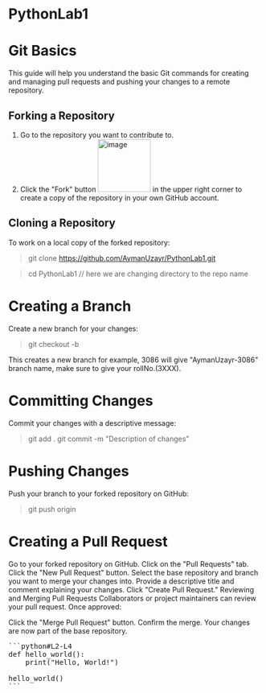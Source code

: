 # PythonLab1
# Git Basics

This guide will help you understand the basic Git commands for creating and managing pull requests and pushing your changes to a remote repository.

## Forking a Repository

1. Go to the repository you want to contribute to.
2. Click the "Fork" button <img width="105" alt="image" src="https://github.com/AymanUzayr/PythonLab1/assets/68193240/d34b5917-25ee-4404-8f37-545d101b5e6a">
 in the upper right corner to create a copy of the repository in your own GitHub account.

## Cloning a Repository
To work on a local copy of the forked repository:

> git clone https://github.com/AymanUzayr/PythonLab1.git

> cd PythonLab1 // here we are changing directory to the repo name

# Creating a Branch
Create a new branch for your changes:
> git checkout -b <branch-name>

This creates a new branch for example, 3086 will give "AymanUzayr-3086" branch name, make sure to give your rollNo.(3XXX).

# Committing Changes
Commit your changes with a descriptive message:
> git add .
> git commit -m "Description of changes"

# Pushing Changes
Push your branch to your forked repository on GitHub:
> git push origin <branch-name>

# Creating a Pull Request
Go to your forked repository on GitHub.
Click on the "Pull Requests" tab.
Click the "New Pull Request" button.
Select the base repository and branch you want to merge your changes into.
Provide a descriptive title and comment explaining your changes.
Click "Create Pull Request."
Reviewing and Merging Pull Requests
Collaborators or project maintainers can review your pull request. Once approved:

Click the "Merge Pull Request" button.
Confirm the merge.
Your changes are now part of the base repository.

<pre>
```python#L2-L4
def hello_world():
    print("Hello, World!")

hello_world()
```
</pre>



